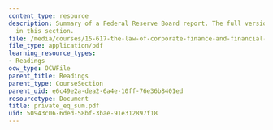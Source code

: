 ```yaml
---
content_type: resource
description: Summary of a Federal Reserve Board report. The full version can be found
  in this section.
file: /media/courses/15-617-the-law-of-corporate-finance-and-financial-markets-spring-2004/50943c066ded58bf3bae91e312897f18_private_eq_sum.pdf
file_type: application/pdf
learning_resource_types:
- Readings
ocw_type: OCWFile
parent_title: Readings
parent_type: CourseSection
parent_uid: e6c49e2a-dea2-6a4e-10ff-76e36b8401ed
resourcetype: Document
title: private_eq_sum.pdf
uid: 50943c06-6ded-58bf-3bae-91e312897f18
---
```

